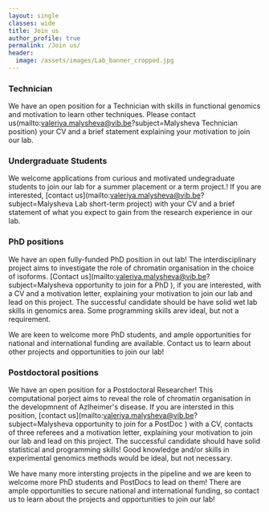 ```yaml
---
layout: single
classes: wide
title: Join us
author_profile: true
permalink: /Join us/
header:
  image: /assets/images/Lab_banner_cropped.jpg
---
```


### Technician

We have an open position for a Technician with skills in functional genomics and motivation to learn other techniques. Please contact us(mailto:valeriya.malysheva@vib.be?subject=Malysheva Technician position) your CV and a brief statement explaining your motivation to join our lab. 


### Undergraduate Students
We welcome applications from curious and motivated undegraduate students to join our lab for a summer placement or a term project.! If you are interested, [contact us](mailto:valeriya.malysheva@vib.be?subject=Malysheva Lab short-term project) with your CV and a brief statement of what you expect to gain from the research experience in our lab.

### PhD positions

We have an open fully-funded PhD position in out lab! The interdisciplinary project aims to investigate the role of chromatin organisation in the choice of isoforms. [Contact  us](mailto:valeriya.malysheva@vib.be?subject=Malysheva opportunity to join for a PhD ), if you are interested, with a CV and a motivation letter, explaining your motivation to join our lab and lead on this project. The successful candidate should be have solid wet lab skills in genomics area. Some programming skills arev ideal, but not a requirement. 

We are keen to welcome more PhD students, and ample opportunities for national and international funding are available. Contact us to learn about other projects and opportunities to join our lab!

### Postdoctoral positions

We have an open position for a Postdoctoral Researcher! This computational porject aims to reveal the role of chromatin organisation in the developmnent of Azlheimer's disease. If you are intersted in this position, [contact us](mailto:valeriya.malysheva@vib.be?subject=Malysheva opportunity to join for a PostDoc ) with a CV, contacts of three referees and a motivation letter, explaining your motivation to join our lab and lead on this project. The successful candidate should have solid statistical and programming skills! Good knowledge and/or skills in experimental genomics methods would be ideal, but not necessary.



We have many more intersting projects in the pipeline and we are keen to welcome more PhD students and PostDocs to lead on them! There are ample opportunities to secure national and international funding, so contact us to learn about the projects and opportunities to join our lab!
